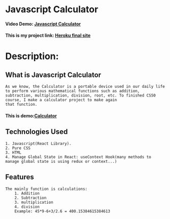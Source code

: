 # Javascript Calculator
#### Video Demo:  [Javascript Calculator](https://www.youtube.com/watch?v=SmEqtHH82hk&t=10s)
#### This is my project link: [Heroku final site](https://javascript-calculator-phu1994.herokuapp.com/)
# Description:
## What is Javascript Calculator
    As we know, the Calculator is a portable device used in our daily life to perform various mathematical functions such as addition, subtraction, multiplication, division, root, etc. To finished CS50 course, I make a calculator project to make again
    that function.    
#### This is demo:[Calculator](https://drive.google.com/file/d/17dpde83FAA9q4nLaBETraVf5P4lSgDf9/view?usp=sharing)
    
## Technologies Used
    1. Javascript(React Library).
    2. Pure CSS
    3. HTML
    4. Manage Global State in React: useContext Hook(many methods to manage global state is using redux or context...)
## Features
    The mainly function is calculations:
        1. Addition
        2. Subtraction
        3. multiplication
        4. division
        Example: 45*9-6+3/2.6 = 400.15384615384613

        




